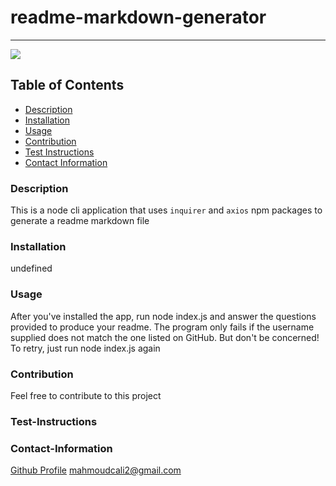 # readme-markdown-generator
  ----
  <a href="https://img.shields.io/badge/License-undefined-brightgreen"><img src="https://img.shields.io/badge/License-undefined-brightgreen"></a>
  ## Table of Contents
  - [Description](#description)
  - [Installation](#installation)
  - [Usage](#usage)
  - [Contribution](#contribution)
  - [Test Instructions](#test-instructions)
  - [Contact Information](#contact-information)
  ### Description
  This is a node cli application that uses `inquirer` and `axios` npm packages to generate a readme markdown file
  ### Installation
  undefined
  ### Usage
  After you've installed the app, run node index.js and answer the questions provided to produce your readme. The program only fails if the username supplied does not match the one listed on GitHub. But don't be concerned! To retry, just run node index.js again
  ### Contribution
  Feel free to contribute to this project 
  ### Test-Instructions
  
  ### Contact-Information
  [Github Profile](https://github.com/Mahmoudcali02)
  mahmoudcali2@gmail.com
  